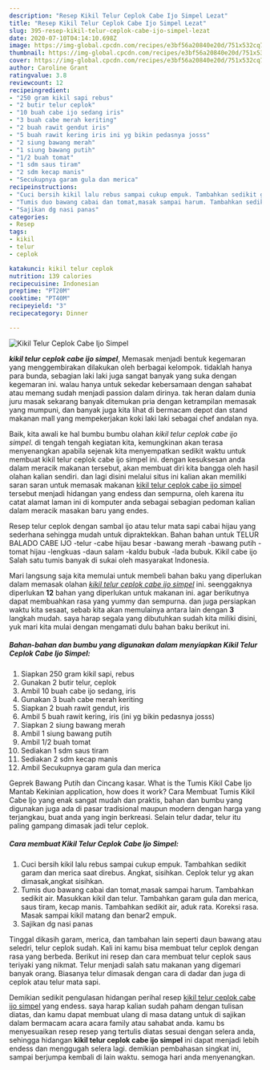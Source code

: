 ```yaml
---
description: "Resep Kikil Telur Ceplok Cabe Ijo Simpel Lezat"
title: "Resep Kikil Telur Ceplok Cabe Ijo Simpel Lezat"
slug: 395-resep-kikil-telur-ceplok-cabe-ijo-simpel-lezat
date: 2020-07-10T04:14:10.698Z
image: https://img-global.cpcdn.com/recipes/e3bf56a20840e20d/751x532cq70/kikil-telur-ceplok-cabe-ijo-simpel-foto-resep-utama.jpg
thumbnail: https://img-global.cpcdn.com/recipes/e3bf56a20840e20d/751x532cq70/kikil-telur-ceplok-cabe-ijo-simpel-foto-resep-utama.jpg
cover: https://img-global.cpcdn.com/recipes/e3bf56a20840e20d/751x532cq70/kikil-telur-ceplok-cabe-ijo-simpel-foto-resep-utama.jpg
author: Caroline Grant
ratingvalue: 3.8
reviewcount: 12
recipeingredient:
- "250 gram kikil sapi rebus"
- "2 butir telur ceplok"
- "10 buah cabe ijo sedang iris"
- "3 buah cabe merah keriting"
- "2 buah rawit gendut iris"
- "5 buah rawit kering iris ini yg bikin pedasnya josss"
- "2 siung bawang merah"
- "1 siung bawang putih"
- "1/2 buah tomat"
- "1 sdm saus tiram"
- "2 sdm kecap manis"
- "Secukupnya garam gula dan merica"
recipeinstructions:
- "Cuci bersih kikil lalu rebus sampai cukup empuk. Tambahkan sedikit garam dan merica saat direbus. Angkat, sisihkan. Ceplok telur yg akan dimasak,angkat sisihkan."
- "Tumis duo bawang cabai dan tomat,masak sampai harum. Tambahkan sedikit air. Masukkan kikil dan telur. Tambahkan garam gula dan merica, saus tiram, kecap manis. Tambahkan sedikit air, aduk rata. Koreksi rasa. Masak sampai kikil matang dan benar2 empuk."
- "Sajikan dg nasi panas"
categories:
- Resep
tags:
- kikil
- telur
- ceplok

katakunci: kikil telur ceplok 
nutrition: 139 calories
recipecuisine: Indonesian
preptime: "PT20M"
cooktime: "PT40M"
recipeyield: "3"
recipecategory: Dinner

---
```



![Kikil Telur Ceplok Cabe Ijo Simpel](https://img-global.cpcdn.com/recipes/e3bf56a20840e20d/751x532cq70/kikil-telur-ceplok-cabe-ijo-simpel-foto-resep-utama.jpg)

<b><i>kikil telur ceplok cabe ijo simpel</i></b>, Memasak menjadi bentuk kegemaran yang menggembirakan dilakukan oleh berbagai kelompok. tidaklah hanya para bunda, sebagian laki laki juga sangat banyak yang suka dengan kegemaran ini. walau hanya untuk sekedar kebersamaan dengan sahabat atau memang sudah menjadi passion dalam dirinya. tak heran dalam dunia juru masak sekarang banyak ditemukan pria dengan ketrampilan memasak yang mumpuni, dan banyak juga kita lihat di bermacam depot dan stand makanan mall yang mempekerjakan koki laki laki sebagai chef andalan nya.

Baik, kita awali ke hal bumbu bumbu olahan <i>kikil telur ceplok cabe ijo simpel</i>. di tengah tengah kegiatan kita, kemungkinan akan terasa menyenangkan apabila sejenak kita menyempatkan sedikit waktu untuk membuat kikil telur ceplok cabe ijo simpel ini. dengan kesuksesan anda dalam meracik makanan tersebut, akan membuat diri kita bangga oleh hasil olahan kalian sendiri. dan lagi disini melalui situs ini kalian akan memiliki saran saran untuk memasak makanan <u>kikil telur ceplok cabe ijo simpel</u> tersebut menjadi hidangan yang endess dan sempurna, oleh karena itu catat alamat laman ini di komputer anda sebagai sebagian pedoman kalian dalam meracik masakan baru yang endes.

Resep telur ceplok dengan sambal ijo atau telur mata sapi cabai hijau yang sederhana sehingga mudah untuk dipraktekkan. Bahan bahan untuk TELUR BALADO CABE IJO -telur -cabe hijau besar -bawang merah -bawang putih -tomat hijau -lengkuas -daun salam -kaldu bubuk -lada bubuk. Kikil cabe ijo Salah satu tumis banyak di sukai oleh masyarakat Indonesia.


Mari langsung saja kita memulai untuk membeli bahan baku yang diperlukan dalam memasak olahan <u><i>kikil telur ceplok cabe ijo simpel</i></u> ini. seenggaknya diperlukan <b>12</b> bahan yang diperlukan untuk makanan ini. agar berikutnya dapat membuahkan rasa yang yummy dan sempurna. dan juga persiapkan waktu kita sesaat, sebab kita akan memulainya antara lain dengan <b>3</b> langkah mudah. saya harap segala yang dibutuhkan sudah kita miliki disini, yuk mari kita mulai dengan mengamati dulu bahan baku berikut ini.

<!--inarticleads1-->

##### Bahan-bahan dan bumbu yang digunakan dalam menyiapkan Kikil Telur Ceplok Cabe Ijo Simpel:

1. Siapkan 250 gram kikil sapi, rebus
1. Gunakan 2 butir telur, ceplok
1. Ambil 10 buah cabe ijo sedang, iris
1. Gunakan 3 buah cabe merah keriting
1. Siapkan 2 buah rawit gendut, iris
1. Ambil 5 buah rawit kering, iris (ini yg bikin pedasnya josss)
1. Siapkan 2 siung bawang merah
1. Ambil 1 siung bawang putih
1. Ambil 1/2 buah tomat
1. Sediakan 1 sdm saus tiram
1. Sediakan 2 sdm kecap manis
1. Ambil Secukupnya garam gula dan merica


Geprek Bawang Putih dan Cincang kasar. What is the Tumis Kikil Cabe Ijo Mantab Kekinian application, how does it work? Cara Membuat Tumis Kikil Cabe Ijo yang enak sangat mudah dan praktis, bahan dan bumbu yang digunakan juga ada di pasar tradisional maupun modern dengan harga yang terjangkau, buat anda yang ingin berkreasi. Selain telur dadar, telur itu paling gampang dimasak jadi telur ceplok. 

<!--inarticleads2-->

##### Cara membuat Kikil Telur Ceplok Cabe Ijo Simpel:

1. Cuci bersih kikil lalu rebus sampai cukup empuk. Tambahkan sedikit garam dan merica saat direbus. Angkat, sisihkan. Ceplok telur yg akan dimasak,angkat sisihkan.
1. Tumis duo bawang cabai dan tomat,masak sampai harum. Tambahkan sedikit air. Masukkan kikil dan telur. Tambahkan garam gula dan merica, saus tiram, kecap manis. Tambahkan sedikit air, aduk rata. Koreksi rasa. Masak sampai kikil matang dan benar2 empuk.
1. Sajikan dg nasi panas


Tinggal dikasih garam, merica, dan tambahan lain seperti daun bawang atau seledri, telur ceplok sudah. Kali ini kamu bisa membuat telur ceplok dengan rasa yang berbeda. Berikut ini resep dan cara membuat telur ceplok saus teriyaki yang nikmat. Telur menjadi salah satu makanan yang digemari banyak orang. Biasanya telur dimasak dengan cara di dadar dan juga di ceplok atau telur mata sapi. 

Demikian sedikit pengulasan hidangan perihal resep <u>kikil telur ceplok cabe ijo simpel</u> yang endess. saya harap kalian sudah paham dengan tulisan diatas, dan kamu dapat membuat ulang di masa datang untuk di sajikan dalam bermacam acara acara family atau sahabat anda. kamu bs menyesuaikan resep resep yang tertulis diatas sesuai dengan selera anda, sehingga hidangan <b>kikil telur ceplok cabe ijo simpel</b> ini dapat menjadi lebih endess dan menggugah selera lagi. demikian pembahasan singkat ini, sampai berjumpa kembali di lain waktu. semoga hari anda menyenangkan.
